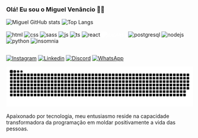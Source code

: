 ### Olá! Eu sou o Miguel Venâncio 🤙🏻

<div>
  <img height="180em" alt="Miguel GitHub stats" src="https://github-readme-stats.vercel.app/api?username=Miguellljr&show_icons=true&theme=merko" />
  <img height="180em" alt="Top Langs" src="https://github-readme-stats.vercel.app/api/top-langs/?username=Miguellljr&layout=compact&theme=merko" />
</div></br>

<div style="display: inline-block">
<img height= "30" width="40"  alt="html" src="https://cdn.jsdelivr.net/gh/devicons/devicon@latest/icons/html5/html5-original.svg" />         
<img height= "30" width="40"  alt="css" src="https://cdn.jsdelivr.net/gh/devicons/devicon@latest/icons/css3/css3-original.svg" />          
<img height= "30" width="40"  alt="sass" src="https://cdn.jsdelivr.net/gh/devicons/devicon@latest/icons/sass/sass-original.svg" />         
<img height= "30" width="40"  alt="js" src="https://cdn.jsdelivr.net/gh/devicons/devicon@latest/icons/javascript/javascript-original.svg" />         
<img height="30" width="40" alt="ts" src="https://cdn.jsdelivr.net/gh/devicons/devicon@latest/icons/typescript/typescript-original.svg" />         
<img  height= "30" width="40" alt="react" src="https://cdn.jsdelivr.net/gh/devicons/devicon@latest/icons/react/react-original.svg" />          
<img style="filter: brightness(0) invert(1);" height="30" width="40" alt="express" src="https://cdn.jsdelivr.net/gh/devicons/devicon@latest/icons/express/express-original-wordmark.svg"/>      
<img height= "30" width="40" alt="postgresql" src="https://cdn.jsdelivr.net/gh/devicons/devicon@latest/icons/postgresql/postgresql-original.svg" />       
<img height= "30" width="40" alt="nodejs" src="https://cdn.jsdelivr.net/gh/devicons/devicon@latest/icons/nodejs/nodejs-plain-wordmark.svg" />        
<img height= "30" width="40" alt="python" src="https://cdn.jsdelivr.net/gh/devicons/devicon@latest/icons/python/python-original.svg" />
<img height= "30" width="40" alt="insomnia" src="https://cdn.jsdelivr.net/gh/devicons/devicon@latest/icons/insomnia/insomnia-original.svg" />
</div>

##

[![Instagram](https://img.shields.io/badge/Instagram-E4405F?style=for-the-badge&logo=instagram&logoColor=white)](https://www.instagram.com/miguel_venancio22/)
[![Linkedin](https://img.shields.io/badge/LinkedIn-0077B5?style=for-the-badge&logo=linkedin&logoColor=white)](https://www.linkedin.com/in/miguel-ven%C3%A2ncio-34868827b/)
[![Discord](https://img.shields.io/badge/Discord-7289DA?style=for-the-badge&logo=discord&logoColor=white)](https://discord.com/users/757011497313370173)
[![WhatsApp](https://img.shields.io/badge/WhatsApp-25D366?style=for-the-badge&logo=whatsapp&logoColor=white)](https://wa.me/5575988423666?text=)</br>

<picture>
  <source media="(prefers-color-scheme: dark)" srcset="https://raw.githubusercontent.com/Miguellljr/Miguellljr/output/github-contribution-grid-snake-dark.svg">
  <source media="(prefers-color-scheme: light)" srcset="https://raw.githubusercontent.com/Miguellljr/Miguellljr/output/github-contribution-grid-snake.svg">
  <img alt="github contribution grid snake animation" src="https://raw.githubusercontent.com/Miguellljr/Miguellljr/output/github-contribution-grid-snake.svg">
</picture>

Apaixonado por tecnologia, meu entusiasmo reside na capacidade transformadora da programação em moldar positivamente a vida das pessoas.

